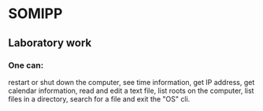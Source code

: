 # SOMIPP
## Laboratory work
### One can:
restart or shut down the computer, see time information, get IP address, get calendar information, read and edit a text file, list roots on the computer, list files in a directory, search for a file and exit the "OS" cli.
